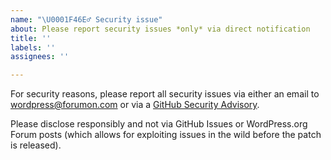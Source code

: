 ```yaml
---
name: "\U0001F46E‍♂️ Security issue"
about: Please report security issues *only* via direct notification
title: ''
labels: ''
assignees: ''

---
```


For security reasons, please report all security issues via either an email to wordpress@forumon.com or via a [GitHub Security Advisory](https://github.com/forumone/wp-cfm/security/advisories).

Please disclose responsibly and not via GitHub Issues or WordPress.org Forum posts (which allows for exploiting issues in the wild before the patch is released).
